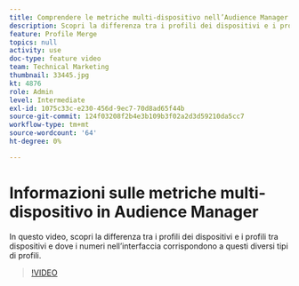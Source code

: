 ```yaml
---
title: Comprendere le metriche multi-dispositivo nell’Audience Manager
description: Scopri la differenza tra i profili dei dispositivi e i profili tra dispositivi e dove i numeri nell’interfaccia corrispondono a questi diversi tipi di profili.
feature: Profile Merge
topics: null
activity: use
doc-type: feature video
team: Technical Marketing
thumbnail: 33445.jpg
kt: 4876
role: Admin
level: Intermediate
exl-id: 1075c33c-e230-456d-9ec7-70d8ad65f44b
source-git-commit: 124f03208f2b4e3b109b3f02a2d3d59210da5cc7
workflow-type: tm+mt
source-wordcount: '64'
ht-degree: 0%

---
```


# Informazioni sulle metriche multi-dispositivo in Audience Manager

In questo video, scopri la differenza tra i profili dei dispositivi e i profili tra dispositivi e dove i numeri nell’interfaccia corrispondono a questi diversi tipi di profili.

>[!VIDEO](https://video.tv.adobe.com/v/33445/?quality=12)
